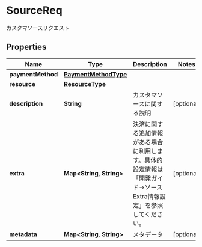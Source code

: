 

# SourceReq

カスタマソースリクエスト
## Properties

Name | Type | Description | Notes
------------ | ------------- | ------------- | -------------
**paymentMethod** | [**PaymentMethodType**](PaymentMethodType.md) |  | 
**resource** | [**ResourceType**](ResourceType.md) |  | 
**description** | **String** | カスタマソースに関する説明 |  [optional]
**extra** | **Map&lt;String, String&gt;** | 決済に関する追加情報がある場合に利用します。具体的設定情報は「開発ガイド-&gt;ソースExtra情報設定」を参照してください。 |  [optional]
**metadata** | **Map&lt;String, String&gt;** | メタデータ |  [optional]



